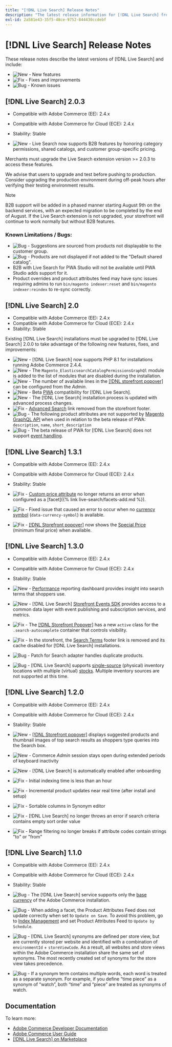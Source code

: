 ```yaml
---
title: "[!DNL Live Search] Release Notes"
description: "The latest release information for [!DNL Live Search] from Adobe Commerce."
exl-id: 2a581e43-35f5-48ce-9752-844430ccdebf
---
```

# [!DNL Live Search] Release Notes

These release notes describe the latest versions of [!DNL Live Search] and include:

* ![New](../assets/new.svg) - New features
* ![Fix](../assets/fix.svg) - Fixes and improvements
* ![Bug](../assets/bug.svg) - Known issues

## [!DNL Live Search] 2.0.3

* Compatible with Adobe Commerce (EE): 2.4.x
* Compatible with Adobe Commerce for Cloud (ECE): 2.4.x
* Stability: Stable

* ![New](../assets/new.svg) - Live Search now supports B2B features by honoring category permissions, shared catalogs, and customer group-specific pricing.

Merchants must upgrade the Live Search extension version >= 2.0.3 to access these features.

We advise that users to upgrade and test before pushing to production. Consider upgrading the production environment during off-peak hours after verifying their testing environment results.

>[!NOTE]
>
>B2B support will be added in a phased manner starting August 9th on the backend services, with an expected migration to be completed by the end of August. If the Live Search extension is not upgraded, your storefront will continue to work normally but without B2B features.

### Known Limitations / Bugs:

* ![Bug](../assets/bug.svg) - Suggestions are sourced from products not displayable to the customer group.
* ![Bug](../assets/bug.svg) - Products are not displayed if not added to the "Default shared catalog".
* B2B with Live Search for PWA Studio will not be available until PWA Studio adds support for it.
* Product overrides and product attributes feed may have sync issues requiring admins to run `bin/magento indexer:reset` and `bin/magento indexer:reindex` to re-sync correctly.

## [!DNL Live Search] 2.0

* Compatible with Adobe Commerce (EE): 2.4.x
* Compatible with Adobe Commerce for Cloud (ECE): 2.4.x
* Stability: Stable

Existing [!DNL Live Search] installations must be upgraded to [!DNL Live Search] 2.0.0 to take advantage of the following new features, fixes, and improvements:

* ![New](../assets/new.svg) - [!DNL Live Search] now supports PHP 8.1 for installations running Adobe Commerce 2.4.4.
* ![New](../assets/new.svg) - The `Magento_ElasticsearchCatalogPermissionsGraphQl` module is added to the list of modules that are disabled during the installation.
* ![New](../assets/new.svg) - The number of available lines in the [[!DNL storefront popover]](quick-tour.md) can be configured from the *Admin*.
* ![New](../assets/new.svg) - Beta [PWA](https://developer.adobe.com/commerce/pwa-studio/) compatibility for [!DNL Live Search].
* ![New](../assets/new.svg) - The [!DNL Live Search] installation process is updated with advanced process changes.
* ![Fix](../assets/fix.svg) - [Advanced Search](https://docs.magento.com/user-guide/catalog/search-advanced.html) link removed from the storefront footer.
* ![Bug](../assets/bug.svg) - The following product attributes are not supported by [Magento GraphQL API](https://devdocs.magento.com/guides/v2.4/graphql) when used in relation to the beta release of PWA: `description`, `name`, `short_description`
* ![Bug](../assets/bug.svg) - The beta release of PWA for [!DNL Live Search] does not support [event handling](https://devdocs.magento.com/shared-services/storefront-events-sdk.html).

## [!DNL Live Search] 1.3.1

* Compatible with Adobe Commerce (EE): 2.4.x
* Compatible with Adobe Commerce for Cloud (ECE): 2.4.x
* Stability: Stable

* ![Fix](../assets/fix.svg) - [Custom price attribute](https://docs.magento.com/user-guide/stores/attributes-input-types.html) no longer returns an error when configured as a [facet]({% link live-search/facets-add.md %}).
* ![Fix](../assets/fix.svg) - Fixed issue that caused an error to occur when no [currency symbol](https://docs.magento.com/user-guide/stores/currency-symbols.html) (`data-currency-symbol`) is available.
* ![Fix](../assets/fix.svg) - [[!DNL Storefront popover]](storefront-popover.md) now shows the [Special Price](https://docs.magento.com/user-guide/catalog/product-price-special.html) (minimum final price) when available.

## [!DNL Live Search] 1.3.0

* Compatible with Adobe Commerce (EE): 2.4.x
* Compatible with Adobe Commerce for Cloud (ECE): 2.4.x
* Stability: Stable

* ![New](../assets/new.svg) - [Performance](performance.md) reporting dashboard provides insight into search terms that shoppers use.
* ![New](../assets/new.svg) - [!DNL Live Search] [Storefront Events SDK](https://devdocs.magento.com/shared-services/storefront-events-sdk.html) provides access to a common data layer with event publishing and subscription services, and metrics.
* ![Fix](../assets/fix.svg) - The [[!DNL Storefront Popover]](https://devdocs.magento.com/live-search/storefront-popover.html) has a new `active` class for the `.search-autocomplete` container that controls visibility.
* ![Fix](../assets/fix.svg) - In the storefront, the [Search Terms](https://docs.magento.com/user-guide/marketing/search-terms-popular.html) footer link is removed and its cache disabled for [!DNL Live Search] installations.
* ![Bug](../assets/bug.svg) - Patch for Search adapter handles duplicate products.
* ![Bug](../assets/bug.svg) - [!DNL Live Search] supports [single-source](https://docs.magento.com/user-guide/catalog/inventory-sources.html) (physical) inventory locations with multiple (virtual) [stocks](https://docs.magento.com/user-guide/catalog/inventory-stock.html). Multiple inventory sources are not supported at this time.

## [!DNL Live Search] 1.2.0

* Compatible with Adobe Commerce (EE): 2.4.x
* Compatible with Adobe Commerce for Cloud (ECE): 2.4.x
* Stability: Stable

* ![New](../assets/new.svg) - [[!DNL Storefront popover]](storefront-popover.md) displays suggested products and thumbnail images of top search results as shoppers type queries into the Search box.
* ![New](../assets/new.svg) - Commerce *Admin* session stays open during extended periods of keyboard inactivity
* ![New](../assets/new.svg) - [!DNL Live Search] is automatically enabled after onboarding
* ![Fix](../assets/fix.svg) - Initial indexing time is less than an hour
* ![Fix](../assets/fix.svg) - Incremental product updates near real time (after install and setup)
* ![Fix](../assets/fix.svg) - Sortable columns in Synonym editor
* ![Fix](../assets/fix.svg) - [!DNL Live Search] no longer throws an error if search criteria contains empty sort order value
* ![Fix](../assets/fix.svg) - Range filtering no longer breaks if attribute codes contain strings "to" or "from"

## [!DNL Live Search] 1.1.0

* Compatible with Adobe Commerce (EE): 2.4.x
* Compatible with Adobe Commerce for Cloud (ECE): 2.4.x
* Stability: Stable

* ![Bug](../assets/bug.svg) - The [!DNL Live Search] service supports only the [base currency](https://docs.magento.com/user-guide/stores/currency-configuration.html) of the Adobe Commerce installation.
* ![Bug](../assets/bug.svg) - When adding a facet, the Product Attributes Feed does not update correctly when set to `Update on Save`. To avoid this problem, go to [Index Management](https://docs.magento.com/user-guide/system/index-management.html) and set Product Attributes Feed to `Update by Schedule`.
* ![Bug](../assets/bug.svg) - [!DNL Live Search] synonyms are defined per store view, but are currently stored per website and identified with a combination of `environmentId` + `storeViewCode`. As a result, all websites and store views within the Adobe Commerce installation share the same set of synonyms. The most recently created set of synonyms for the store view takes precedence.
* ![Bug](../assets/bug.svg) - If a synonym term contains multiple words, each word is treated as a separate synonym. For example, if you define “time piece” as a synonym of “watch”, both “time” and “piece” are treated as synonyms of watch.

## Documentation

To learn more:

* [Adobe Commerce Developer Documentation](https://devdocs.magento.com/)
* [Adobe Commerce User Guide](https://docs.magento.com/user-guide/)
* [[!DNL Live Search] on Marketplace](https://marketplace.magento.com/magento-live-search.html)
